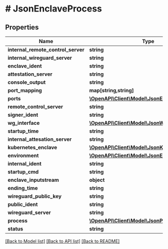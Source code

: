 # # JsonEnclaveProcess

## Properties

Name | Type | Description | Notes
------------ | ------------- | ------------- | -------------
**internal_remote_control_server** | **string** |  | [optional]
**internal_wireguard_server** | **string** |  | [optional]
**enclave_ident** | **string** |  | [optional]
**attestation_server** | **string** |  | [optional]
**console_output** | **string** |  | [optional]
**port_mapping** | **map[string,string]** |  | [optional]
**ports** | [**\OpenAPI\Client\Model\JsonEnclavePort[]**](JsonEnclavePort.md) |  | [optional]
**remote_control_server** | **string** |  | [optional]
**signer_ident** | **string** |  | [optional]
**wg_interface** | [**\OpenAPI\Client\Model\JsonWireguardInterface**](JsonWireguardInterface.md) |  | [optional]
**startup_time** | **string** |  | [optional]
**internal_attesation_server** | **string** |  | [optional]
**kubernetes_enclave** | [**\OpenAPI\Client\Model\JsonKubernetesEnclave**](JsonKubernetesEnclave.md) |  | [optional]
**environment** | [**\OpenAPI\Client\Model\JsonEnvironment**](JsonEnvironment.md) |  | [optional]
**internal_ident** | **string** |  | [optional]
**startup_cmd** | **string** |  | [optional]
**enclave_inputstream** | **object** |  | [optional]
**ending_time** | **string** |  | [optional]
**wireguard_public_key** | **string** |  | [optional]
**public_ident** | **string** |  | [optional]
**wireguard_server** | **string** |  | [optional]
**process** | [**\OpenAPI\Client\Model\JsonProcess**](JsonProcess.md) |  | [optional]
**status** | **string** |  | [optional]

[[Back to Model list]](../../README.md#models) [[Back to API list]](../../README.md#endpoints) [[Back to README]](../../README.md)
